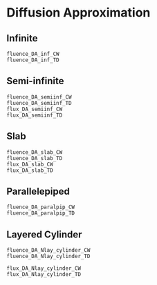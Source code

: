 # Diffusion Approximation

## Infinite
```@docs
fluence_DA_inf_CW
fluence_DA_inf_TD
```

## Semi-infinite
```@docs
fluence_DA_semiinf_CW
fluence_DA_semiinf_TD
flux_DA_semiinf_CW
flux_DA_semiinf_TD
```

## Slab
```@docs
fluence_DA_slab_CW
fluence_DA_slab_TD
flux_DA_slab_CW
flux_DA_slab_TD
```

## Parallelepiped
```@docs
fluence_DA_paralpip_CW
fluence_DA_paralpip_TD
```

## Layered Cylinder
```@docs
fluence_DA_Nlay_cylinder_CW
fluence_DA_Nlay_cylinder_TD

flux_DA_Nlay_cylinder_CW
flux_DA_Nlay_cylinder_TD
```
